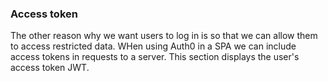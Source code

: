 ### Access token

The other reason why we want users to log in is so that we can allow them to access restricted data. WHen using Auth0 in a SPA we can include access tokens in requests to a server. This section displays the user's access token JWT.
